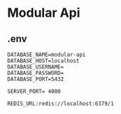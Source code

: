 # Modular Api

## .env

```
DATABASE_NAME=modular-api
DATABASE_HOST=localhost
DATABASE_USERNAME=
DATABASE_PASSWORD=
DATABASE_PORT=5432

SERVER_PORT= 4000

REDIS_URL:redis://localhost:6379/1
```
